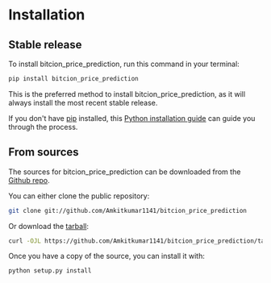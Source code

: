 # Installation

## Stable release

To install bitcion_price_prediction, run this command in your terminal:

```sh
pip install bitcion_price_prediction
```

This is the preferred method to install bitcion_price_prediction, as it will always install the most recent stable release.

If you don't have [pip](https://pip.pypa.io) installed, this [Python installation guide](http://docs.python-guide.org/en/latest/starting/installation/) can guide you through the process.

## From sources

The sources for bitcion_price_prediction can be downloaded from the [Github repo](https://github.com/Amkitkumar1141/bitcion_price_prediction).

You can either clone the public repository:

```sh
git clone git://github.com/Amkitkumar1141/bitcion_price_prediction
```

Or download the [tarball](https://github.com/Amkitkumar1141/bitcion_price_prediction/tarball/master):

```sh
curl -OJL https://github.com/Amkitkumar1141/bitcion_price_prediction/tarball/master
```

Once you have a copy of the source, you can install it with:

```sh
python setup.py install
```
